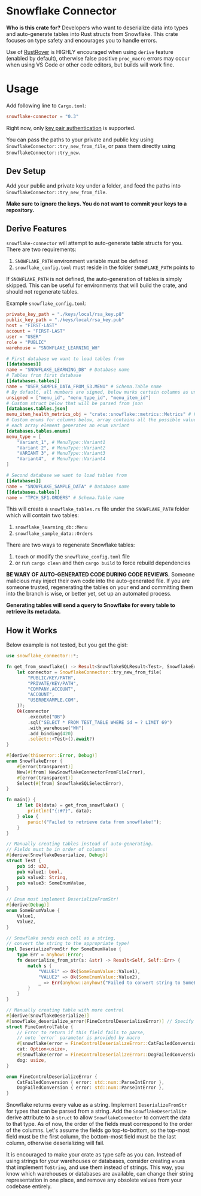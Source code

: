 # Snowflake Connector
**Who is this crate for?**
Developers who want to deserialize data into types and auto-generate tables into Rust structs from Snowflake. This crate focuses on type safety and encourages you to handle errors.

Use of [RustRover](https://www.jetbrains.com/rust/) is HIGHLY encouraged when using `derive` feature (enabled by default), otherwise false positive `proc_macro` errors may occur when using VS Code or other code editors, but builds will work fine.

# Usage
Add following line to `Cargo.toml`:

```toml
snowflake-connector = "0.3"
```

Right now, only [key pair authentication](https://docs.snowflake.com/en/user-guide/key-pair-auth.html) is supported.

You can pass the paths to your private and public key using `SnowflakeConnector::try_new_from_file`, or pass them directly using `SnowflakeConnector::try_new`.

## Dev Setup
Add your public and private key under a folder, and feed the paths into `SnowflakeConnector::try_new_from_file`.

**Make sure to ignore the keys. You do not want to commit your keys to a repository.**

## Derive Features
`snowflake-connector` will attempt to auto-generate table structs for you. There are two requirements:
1. `SNOWFLAKE_PATH` environment variable must be defined
2. `snowflake_config.toml` must reside in the folder `SNOWFLAKE_PATH` points to

If `SNOWFLAKE_PATH` is not defined, the auto-generation of tables is simply skipped. This can be useful for environments that will build the crate, and should not regenerate tables.

Example `snowflake_config.toml`:
```toml
private_key_path = "./keys/local/rsa_key.p8"
public_key_path = "./keys/local/rsa_key.pub"
host = "FIRST-LAST"
account = "FIRST-LAST"
user = "USER"
role = "PUBLIC"
warehouse = "SNOWFLAKE_LEARNING_WH"

# First database we want to load tables from
[[databases]]
name = "SNOWFLAKE_LEARNING_DB" # Database name
# Tables from first database
[[databases.tables]]
name = "USER_SAMPLE_DATA_FROM_S3.MENU" # Schema.Table name
# By default, all numbers are signed, below marks certain columns as unsigned
unsigned = ["menu_id", "menu_type_id", "menu_item_id"]
# Custom struct below that will be parsed from json
[databases.tables.json]
menu_item_health_metrics_obj = "crate::snowflake::metrics::Metrics" # Full path to struct (must implement `serde::Deserialize`)
# Custom enums for columns below, array contains all the possible values for said column,
# each array element generates an enum variant
[databases.tables.enums]
menu_type = [
    "Variant_1", # MenuType::Variant1
    "Variant 2", # MenuType::Variant2
    "VARIANT 3", # MenuType::Variant3
    "Variant4",  # MenuType::Variant4
]

# Second database we want to load tables from
[[databases]]
name = "SNOWFLAKE_SAMPLE_DATA" # Database name
[[databases.tables]]
name = "TPCH_SF1.ORDERS" # Schema.Table name
```
This will create a `snowflake_tables.rs` file under the `SNOWFLAKE_PATH` folder which will contain two tables:
1. `snowflake_learning_db::Menu`
2. `snowflake_sample_data::Orders`

There are two ways to regenerate Snowflake tables:
1. `touch` or modify the `snowflake_config.toml` file
2. or run `cargo clean` and then `cargo build` to force rebuild dependencies

**BE WARY OF AUTO-GENERATED CODE DURING CODE REVIEWS.** Someone malicious may inject their own code into the auto-generated file. If you are someone trusted, regenerating the tables on your end and committing them into the branch is wise, or better yet, set up an automated process.

**Generating tables will send a query to Snowflake for every table to retrieve its metadata.**

## How it Works
Below example is not tested, but you get the gist:
```rust
use snowflake_connector::*;

fn get_from_snowflake() -> Result<SnowflakeSQLResult<Test>, SnowflakeError> {
    let connector = SnowflakeConnector::try_new_from_file(
        "PUBLIC/KEY/PATH",
        "PRIVATE/KEY/PATH",
        "COMPANY.ACCOUNT",
        "ACCOUNT",
        "USER@EXAMPLE.COM",
    )?;
    Ok(connector
        .execute("DB")
        .sql("SELECT * FROM TEST_TABLE WHERE id = ? LIMIT 69")
        .with_warehouse("WH")
        .add_binding(420)
        .select::<Test>().await?)
}

#[derive(thiserror::Error, Debug)]
enum SnowflakeError {
    #[error(transparent)]
    New(#[from] NewSnowflakeConnectorFromFileError),
    #[error(transparent)]
    Select(#[from] SnowflakeSQLSelectError),
}

fn main() {
    if let Ok(data) = get_from_snowflake() {
        println!("{:#?}", data);
    } else {
        panic!("Failed to retrieve data from snowflake!");
    }
}

// Manually creating tables instead of auto-generating.
// Fields must be in order of columns!
#[derive(SnowflakeDeserialize, Debug)]
struct Test {
    pub id: u32,
    pub value1: bool,
    pub value2: String,
    pub value3: SomeEnumValue,
}

// Enum must implement DeserializeFromStr!
#[derive(Debug)]
enum SomeEnumValue {
    Value1,
    Value2,
}

// Snowflake sends each cell as a string,
// convert the string to the appropriate type!
impl DeserializeFromStr for SomeEnumValue {
    type Err = anyhow::Error;
    fn deserialize_from_str(s: &str) -> Result<Self, Self::Err> {
        match s {
            "VALUE1" => Ok(SomeEnumValue::Value1),
            "VALUE2" => Ok(SomeEnumValue::Value2),
            _ => Err(anyhow::anyhow!("Failed to convert string to SomeEnumValue")),
        }
    }
}

// Manually creating table with more control
#[derive(SnowflakeDeserialize)]
#[snowflake_deserialize_error(FineControlDeserializeError)] // Specify which error to use
struct FineControlTable {
    // Error to return if this field fails to parse,
    // note `error` parameter is provided by macro
    #[snowflake(error = FineControlDeserializeError::CatFailedConversion { error })]
    cat: Option<usize>,
    #[snowflake(error = FineControlDeserializeError::DogFailedConversion { error })]
    dog: usize,
}

enum FineControlDeserializeError {
    CatFailedConversion { error: std::num::ParseIntError },
    DogFailedConversion { error: std::num::ParseIntError },
}
```
Snowflake returns every value as a string. Implement `DeserializeFromStr` for types that can be parsed from a string. Add the `SnowflakeDeserialize` derive attribute to a `struct` to allow `SnowflakeConnector` to convert the data to that type. As of now, the order of the fields must correspond to the order of the columns. Let's assume the fields go top-to-bottom, so the top-most field must be the first column, the bottom-most field must be the last column, otherwise deserializing will fail.

It is encouraged to make your crate as type safe as you can. Instead of using strings for your warehouses or databases, consider creating `enum`s that implement `ToString`, and use them instead of strings. This way, you know which warehouses or databases are available, can change their string representation in one place, and remove any obsolete values from your codebase entirely.
